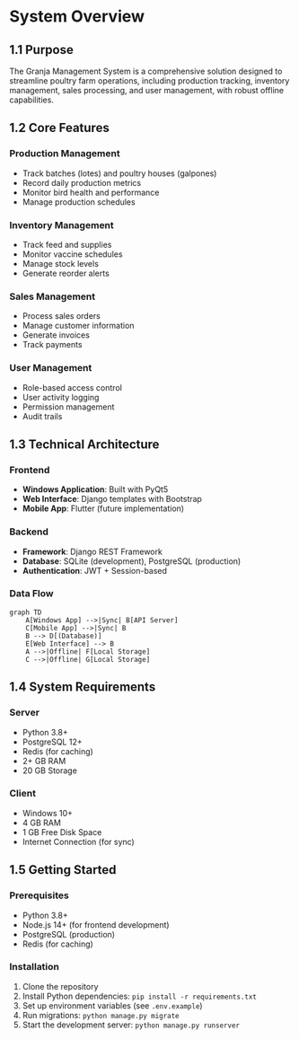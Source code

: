 # System Overview

## 1.1 Purpose
The Granja Management System is a comprehensive solution designed to streamline poultry farm operations, including production tracking, inventory management, sales processing, and user management, with robust offline capabilities.

## 1.2 Core Features

### Production Management
- Track batches (lotes) and poultry houses (galpones)
- Record daily production metrics
- Monitor bird health and performance
- Manage production schedules

### Inventory Management
- Track feed and supplies
- Monitor vaccine schedules
- Manage stock levels
- Generate reorder alerts

### Sales Management
- Process sales orders
- Manage customer information
- Generate invoices
- Track payments

### User Management
- Role-based access control
- User activity logging
- Permission management
- Audit trails

## 1.3 Technical Architecture

### Frontend
- **Windows Application**: Built with PyQt5
- **Web Interface**: Django templates with Bootstrap
- **Mobile App**: Flutter (future implementation)

### Backend
- **Framework**: Django REST Framework
- **Database**: SQLite (development), PostgreSQL (production)
- **Authentication**: JWT + Session-based

### Data Flow
```mermaid
graph TD
    A[Windows App] -->|Sync| B[API Server]
    C[Mobile App] -->|Sync| B
    B --> D[(Database)]
    E[Web Interface] --> B
    A -->|Offline| F[Local Storage]
    C -->|Offline| G[Local Storage]
```

## 1.4 System Requirements

### Server
- Python 3.8+
- PostgreSQL 12+
- Redis (for caching)
- 2+ GB RAM
- 20 GB Storage

### Client
- Windows 10+
- 4 GB RAM
- 1 GB Free Disk Space
- Internet Connection (for sync)

## 1.5 Getting Started

### Prerequisites
- Python 3.8+
- Node.js 14+ (for frontend development)
- PostgreSQL (production)
- Redis (for caching)

### Installation
1. Clone the repository
2. Install Python dependencies: `pip install -r requirements.txt`
3. Set up environment variables (see `.env.example`)
4. Run migrations: `python manage.py migrate`
5. Start the development server: `python manage.py runserver`
